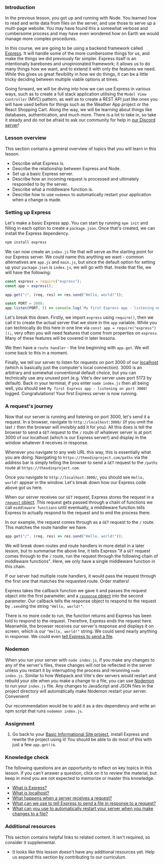 ### Introduction

In the previous lesson, you got up and running with Node. You learned how to read and write data from files on the server, and use those to serve up a multi-page website. You may have found this a somewhat verbose and cumbersome process and may have even wondered how on Earth we would manage more complex procedures.

In this course, we are going to be using a backend framework called [Express](https://expressjs.com/). It will handle some of the more cumbersome things for us, and make the things we did previously far simpler. Express itself is an intentionally barebones and unopinionated framework; it allows us to do many things how we want, and to extend it with only the features we need. While this gives us great flexibility in how we do things, it can be a little tricky deciding between multiple viable options at times.

Going forward, we will be diving into how we can use Express in various ways, such as to create a full stack application utilising the `Model View Controller` (MVC) pattern, as well as to create a REST API just like ones you will have used before for things such as the Weather App project or the React Shopping Cart. Along the way, we will be learning about things like databases, authentication, and much more. There is a lot to take in, so take it steady and do not be afraid to ask our community for help in [our Discord server](https://discord.gg/theodinproject)!

### Lesson overview

This section contains a general overview of topics that you will learn in this lesson.

- Describe what Express is.
- Describe the relationship between Express and Node.
- Set up a basic Express server.
- Describe how an incoming request is processed and ultimately responded to by the server.
- Describe what a middleware function is.
- Describe how to use `nodemon` to automatically restart your application when a change is made.

### Setting up Express

Let's make a basic Express app. You can start by running `npm init` and filling in each option to create a `package.json`. Once that's created, we can install the Express dependency.

```bash
npm install express
```

We can now create an `index.js` file that will serve as the starting point for our Express server. We could name this anything we want - common alternatives are `app.js` and `main.js`, but since the default option for setting up your `package.json` is `index.js`, we will go with that. Inside that file, we will have the following:

```javascript
const express = require("express");
const app = express();

app.get("/", (req, res) => res.send("Hello, world!"));

const PORT = 3000;
app.listen(PORT, () => console.log(`My first Express app - listening on port ${PORT}!`));
```

Let's break this down. Firstly, we import `express` using `require()`, then we call it to create the actual server that we store in the `app` variable. While you can technically do this here in one line via `const app = require("express")();`, very often you will need features that come from properties on `express`. Many of these features will be covered in later lessons.

We then have a `route handler` - the line beginning with `app.get`. We will come back to this in a moment.

Finally, we tell our server to listen for requests on port 3000 of our [localhost](https://simple.wikipedia.org/wiki/Localhost) (which is basically just the computer's local connection). 3000 is an arbitrary and somewhat conventional default choice, but you can technically use any unused port (e.g. Vite's dev server uses port 5173 by default). Back in your terminal, if you enter `node index.js` then all being well, you should see `My first Express app - listening on port 3000!` logged. Congratulations! Your first Express server is now running.

### A request's journey

Now that our server is running and listening on port 3000, let's send it a request. In a browser, navigate to `http://localhost:3000/` (if you omit the last `/` then the browser will invisibly add it for you). All this does is tell the browser to send a `GET` request to the `/` route of whatever server is at port 3000 of our localhost (which is our Express server!) and display in the window whatever it receives in response.

Whenever you navigate to any web URL this way, this is essentially what you are doing. Navigating to `https://theodinproject.com/paths` via the address bar is simply telling the browser to send a `GET` request to the `/paths` route at `https://theodinproject.com`.

Once you navigate to `http://localhost:3000/`, you should see `Hello, world!` appear in the window. Let's break down how our Express code above got us here.

When our server receives our `GET` request, Express stores the request in a [`request` object](https://expressjs.com/en/4x/api.html#req). This request gets passed through a chain of functions we call `middleware functions` until eventually, a middleware function tells Express to actually respond to the request and to end the process there.

In our example, the request comes through as a `GET` request to the `/` route. This matches the route handler we have.

```javascript
app.get("/", (req, res) => res.send("Hello, world!"));
```

We will break down routes and route handlers in more detail in a later lesson, but to summarise the above line, it tells Express "if a `GET` request comes through to the `/` route, run the request through the following chain of middleware functions". Here, we only have a single middleware function in this chain.

If our server had multiple route handlers, it would pass the request through the first one that matches the requested route. Order matters!

Express takes the callback function we gave it and passes the request object into the first parameter, and a [`response` object](https://expressjs.com/en/4x/api.html#res) into the second parameter. Our callback tells the response object to respond to the request by `.send`ing the string `"Hello, world!"`.

There is no more code to run, the function returns and Express has been told to respond to the request. Therefore, Express ends the request here. Meanwhile, the browser receives our server's response and displays it on screen, which is our `"Hello, world!"` string. We could send nearly anything in response. We could even [tell Express to send a file](https://expressjs.com/en/api.html#res.sendFile).

### Nodemon

When you run your server with `node index.js`, if you make any changes to any of the server's files, these changes will not be reflected in the server unless you restart it by interrupting the process and rerunning `node index.js`. Similar to how Webpack and Vite's dev servers would restart and rebuild your site when you make a change to a file, you can use [Nodemon](https://www.npmjs.com/package//nodemon) to run your `index.js` file. Any changes to JavaScript and JSON files in the project directory will automatically make Nodemon restart your server. Convenient!

Our recommendation would be to add it as a dev dependency and write an npm script that runs `nodemon index.js`.

### Assignment

<div class="lesson-content__panel" markdown="1">

1. Go back to your [Basic Informational Site project](https://www.theodinproject.com/lessons/nodejs-basic-informational-site), install Express and rewrite the project using it! You should be able to do most of this with just a few `app.get()`s.

</div>

### Knowledge check

The following questions are an opportunity to reflect on key topics in this lesson. If you can't answer a question, click on it to review the material, but keep in mind you are not expected to memorize or master this knowledge.

- [What is Express?](https://expressjs.com/)
- [What is localhost?](https://simple.wikipedia.org/wiki/Localhost)
- [What happens when a server receives a request?](#a-requests-journey)
- [What can we use to tell Express to send a file in response to a request?](https://expressjs.com/en/api.html#res.sendFile)
- [What can you use to automatically restart your server when you make changes to a file?](https://www.npmjs.com/package//nodemon)

### Additional resources

This section contains helpful links to related content. It isn't required, so consider it supplemental.

- It looks like this lesson doesn't have any additional resources yet. Help us expand this section by contributing to our curriculum.
